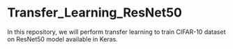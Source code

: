 # Transfer_Learning_ResNet50
In this repository, we will perform transfer learning to train CIFAR-10 dataset on ResNet50 model available in Keras. 
